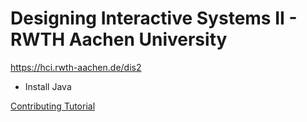 # Designing Interactive Systems II - RWTH Aachen University

https://hci.rwth-aachen.de/dis2

- Install Java

[Contributing Tutorial](http://kbroman.org/github_tutorial/pages/fork.html)
